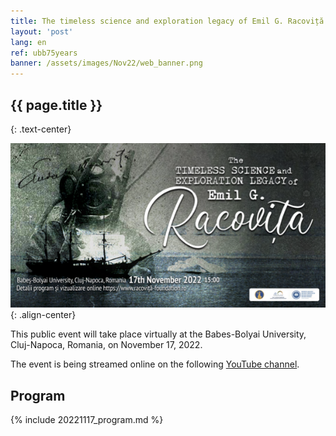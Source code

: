 ```yaml
---
title: The timeless science and exploration legacy of Emil G. Racoviță
layout: 'post'
lang: en
ref: ubb75years
banner: /assets/images/Nov22/web_banner.png
---
```


## {{ page.title }}
{: .text-center}

![](/assets/images/Nov22/web_banner.png){: .align-center}

This public event will take place virtually at the Babes-Bolyai University,  Cluj-Napoca, Romania, on November 17, 2022.

The event is being streamed online on the following [YouTube channel](https://www.youtube.com/channel/UCQlrz7oSFbyjj3f6C_5Vngg).

## Program

{% include 20221117_program.md %}
